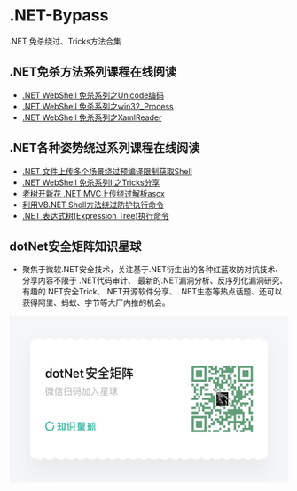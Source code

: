 # .NET-Bypass
.NET 免杀绕过、Tricks方法合集

## .NET免杀方法系列课程在线阅读
+ [.NET WebShell 免杀系列之Unicode编码](https://mp.weixin.qq.com/s/VIsJlDmWGD0QcgBDDsRP9g)
+ [.NET WebShell 免杀系列之win32_Process](https://mp.weixin.qq.com/s/H_-g5xcdqMaXmysBnTBUug)
+ [.NET WebShell 免杀系列之XamlReader](https://mp.weixin.qq.com/s/xl3sa4cyFOuEocZSGtq6bA)

## .NET各种姿势绕过系列课程在线阅读
+ [.NET 文件上传多个场景绕过预编译限制获取Shell](https://mp.weixin.qq.com/s/o9qZefyIAnaFWSME0g1Jzw)
+ [.NET WebShell 免杀系列Ⅱ之Tricks分享](https://mp.weixin.qq.com/s/3pFFyJF3U9-sIHEF-T4wPA)
+ [老树开新花 .NET MVC上传绕过解析ascx](https://mp.weixin.qq.com/s?__biz=MzUyOTc3NTQ5MA==&mid=2247486399&idx=1&sn=1b891333ceb6ee6aa39d416a5a662e68&chksm=fa5aa552cd2d2c4455ca64d8741fadb469410b5827610d1f18201fff0ea8542068fddbbf5ee3&token=135931015&lang=zh_CN#rd)
+ [利用VB.NET Shell方法绕过防护执行命令](https://mp.weixin.qq.com/s?__biz=MzUyOTc3NTQ5MA==&mid=2247486577&idx=1&sn=e493663a103a1e18d0ceaef18c58c6f3&chksm=fa5aa29ccd2d2b8ad513f776ee8179c8f87d9ae6c6b55905e7c92832130d3f84d39d32b6b369&token=2084824719&lang=zh_CN#rd)
+ [.NET 表达式树(Expression Tree)执行命令](https://mp.weixin.qq.com/s/jRpHJUgrpnX2zXBBg_-M8A)


## dotNet安全矩阵知识星球 
+ 聚焦于微软.NET安全技术，关注基于.NET衍生出的各种红蓝攻防对抗技术、分享内容不限于 .NET代码审计、 最新的.NET漏洞分析、反序列化漏洞研究、有趣的.NET安全Trick、.NET开源软件分享、. NET生态等热点话题、还可以获得阿里、蚂蚁、字节等大厂内推的机会。
<img src="51121224455454T3.jpg" width="600" height="300" />
